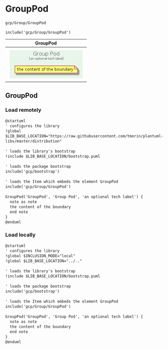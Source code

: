 # GroupPod


```text
gcp/Group/GroupPod
```

```text
include('gcp/Group/GroupPod')
```



| GroupPod |
| :---: |
| ![illustration for GroupPod](../../gcp/Group/GroupPod.Local.png) |




## GroupPod

### Load remotely
```plantuml
@startuml
' configures the library
!global $LIB_BASE_LOCATION="https://raw.githubusercontent.com/tmorin/plantuml-libs/master/distribution"

' loads the library's bootstrap
!include $LIB_BASE_LOCATION/bootstrap.puml

' loads the package bootstrap
include('gcp/bootstrap')

' loads the Item which embeds the element GroupPod
include('gcp/Group/GroupPod')

GroupPod('GroupPod', 'Group Pod', 'an optional tech label') {
  note as note
  the content of the boundary
  end note
}
@enduml
```

### Load locally
```plantuml
@startuml
' configures the library
!global $INCLUSION_MODE="local"
!global $LIB_BASE_LOCATION="../.."

' loads the library's bootstrap
!include $LIB_BASE_LOCATION/bootstrap.puml

' loads the package bootstrap
include('gcp/bootstrap')

' loads the Item which embeds the element GroupPod
include('gcp/Group/GroupPod')

GroupPod('GroupPod', 'Group Pod', 'an optional tech label') {
  note as note
  the content of the boundary
  end note
}
@enduml
```

